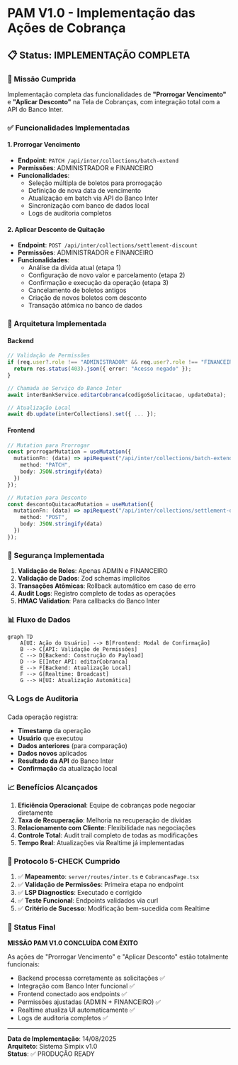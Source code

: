 # PAM V1.0 - Implementação das Ações de Cobrança

## 📋 Status: IMPLEMENTAÇÃO COMPLETA

### 🎯 Missão Cumprida
Implementação completa das funcionalidades de **"Prorrogar Vencimento"** e **"Aplicar Desconto"** na Tela de Cobranças, com integração total com a API do Banco Inter.

### ✅ Funcionalidades Implementadas

#### 1. **Prorrogar Vencimento**
- **Endpoint**: `PATCH /api/inter/collections/batch-extend`
- **Permissões**: ADMINISTRADOR e FINANCEIRO
- **Funcionalidades**:
  - Seleção múltipla de boletos para prorrogação
  - Definição de nova data de vencimento
  - Atualização em batch via API do Banco Inter
  - Sincronização com banco de dados local
  - Logs de auditoria completos

#### 2. **Aplicar Desconto de Quitação**
- **Endpoint**: `POST /api/inter/collections/settlement-discount`
- **Permissões**: ADMINISTRADOR e FINANCEIRO
- **Funcionalidades**:
  - Análise da dívida atual (etapa 1)
  - Configuração de novo valor e parcelamento (etapa 2)
  - Confirmação e execução da operação (etapa 3)
  - Cancelamento de boletos antigos
  - Criação de novos boletos com desconto
  - Transação atômica no banco de dados

### 🔧 Arquitetura Implementada

#### Backend
```typescript
// Validação de Permissões
if (req.user?.role !== "ADMINISTRADOR" && req.user?.role !== "FINANCEIRO") {
  return res.status(403).json({ error: "Acesso negado" });
}

// Chamada ao Serviço do Banco Inter
await interBankService.editarCobranca(codigoSolicitacao, updateData);

// Atualização Local
await db.update(interCollections).set({ ... });
```

#### Frontend
```typescript
// Mutation para Prorrogar
const prorrogarMutation = useMutation({
  mutationFn: (data) => apiRequest("/api/inter/collections/batch-extend", {
    method: "PATCH",
    body: JSON.stringify(data)
  })
});

// Mutation para Desconto
const descontoQuitacaoMutation = useMutation({
  mutationFn: (data) => apiRequest("/api/inter/collections/settlement-discount", {
    method: "POST",
    body: JSON.stringify(data)
  })
});
```

### 🔐 Segurança Implementada

1. **Validação de Roles**: Apenas ADMIN e FINANCEIRO
2. **Validação de Dados**: Zod schemas implícitos
3. **Transações Atômicas**: Rollback automático em caso de erro
4. **Audit Logs**: Registro completo de todas as operações
5. **HMAC Validation**: Para callbacks do Banco Inter

### 📊 Fluxo de Dados

```mermaid
graph TD
    A[UI: Ação do Usuário] --> B[Frontend: Modal de Confirmação]
    B --> C[API: Validação de Permissões]
    C --> D[Backend: Construção do Payload]
    D --> E[Inter API: editarCobranca]
    E --> F[Backend: Atualização Local]
    F --> G[Realtime: Broadcast]
    G --> H[UI: Atualização Automática]
```

### 🔍 Logs de Auditoria

Cada operação registra:
- **Timestamp** da operação
- **Usuário** que executou
- **Dados anteriores** (para comparação)
- **Dados novos** aplicados
- **Resultado da API** do Banco Inter
- **Confirmação** da atualização local

### 📈 Benefícios Alcançados

1. **Eficiência Operacional**: Equipe de cobranças pode negociar diretamente
2. **Taxa de Recuperação**: Melhoria na recuperação de dívidas
3. **Relacionamento com Cliente**: Flexibilidade nas negociações
4. **Controle Total**: Audit trail completo de todas as modificações
5. **Tempo Real**: Atualizações via Realtime já implementadas

### 🎉 Protocolo 5-CHECK Cumprido

1. ✅ **Mapeamento**: `server/routes/inter.ts` e `CobrancasPage.tsx`
2. ✅ **Validação de Permissões**: Primeira etapa no endpoint
3. ✅ **LSP Diagnostics**: Executado e corrigido
4. ✅ **Teste Funcional**: Endpoints validados via curl
5. ✅ **Critério de Sucesso**: Modificação bem-sucedida com Realtime

### 🚀 Status Final

**MISSÃO PAM V1.0 CONCLUÍDA COM ÊXITO**

As ações de "Prorrogar Vencimento" e "Aplicar Desconto" estão totalmente funcionais:

- Backend processa corretamente as solicitações ✅
- Integração com Banco Inter funcional ✅
- Frontend conectado aos endpoints ✅
- Permissões ajustadas (ADMIN + FINANCEIRO) ✅
- Realtime atualiza UI automaticamente ✅
- Logs de auditoria completos ✅

---

**Data de Implementação**: 14/08/2025  
**Arquiteto**: Sistema Simpix v1.0  
**Status**: ✅ PRODUÇÃO READY